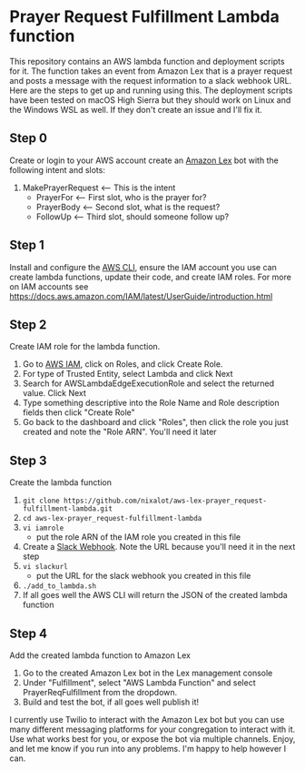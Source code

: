 # Prayer Request Fulfillment Lambda function

This repository contains an AWS lambda function and deployment scripts for it. The function takes an event from Amazon Lex that is a prayer request and posts a message with the request information to a slack webhook URL. Here are the steps to get up and running using this. The deployment scripts have been tested on macOS High Sierra but they should work on Linux and the Windows WSL as well. If they don't create an issue and I'll fix it.

## Step 0
Create or login to your AWS account create an [Amazon Lex](https://docs.aws.amazon.com/lex/latest/dg/what-is.html) bot with the following intent and slots:
  1. MakePrayerRequest <-- This is the intent
      * PrayerFor <-- First slot, who is the prayer for?
      * PrayerBody <-- Second slot, what is the request?
      * FollowUp <-- Third slot, should someone follow up?

## Step 1
Install and configure the [AWS CLI](https://docs.aws.amazon.com/cli/latest/userguide/cli-chap-welcome.html), ensure the IAM account you use can create lambda functions, update their code, and create IAM roles. For more on IAM accounts see https://docs.aws.amazon.com/IAM/latest/UserGuide/introduction.html

## Step 2
Create IAM role for the lambda function.
  1. Go to [AWS IAM](https://console.aws.amazon.com/iam/home?region=us-east-1#/home), click on Roles, and click Create Role.
  2. For type of Trusted Entity, select Lambda and click Next
  3. Search for AWSLambdaEdgeExecutionRole and select the returned value. Click Next
  4. Type something descriptive into the Role Name and Role description fields then click "Create Role"
  5. Go back to the dashboard and click "Roles", then click the role you just created and note the "Role ARN". You'll need it later

## Step 3
Create the lambda function
  1. `git clone https://github.com/nixalot/aws-lex-prayer_request-fulfillment-lambda.git`
  2. `cd aws-lex-prayer_request-fulfillment-lambda`
  3. `vi iamrole`
      * put the role ARN of the IAM role you created in this file
  4. Create a [Slack Webhook](https://api.slack.com/incoming-webhooks). Note the URL because you'll need it in the next step
  5. `vi slackurl`
      * put the URL for the slack webhook you created in this file
  6. `./add_to_lambda.sh`
  7. If all goes well the AWS CLI will return the JSON of the created lambda function

## Step 4
Add the created lambda function to Amazon Lex
  1. Go to the created Amazon Lex bot in the Lex management console
  2. Under "Fulfillment", select "AWS Lambda Function" and select PrayerReqFulfillment from the dropdown.
  3. Build and test the bot, if all goes well publish it!

I currently use Twilio to interact with the Amazon Lex bot but you can use many different messaging platforms for your congregation to interact with it. Use what works best for you, or expose the bot via multiple channels. Enjoy, and let me know if you run into any problems. I'm happy to help however I can.
